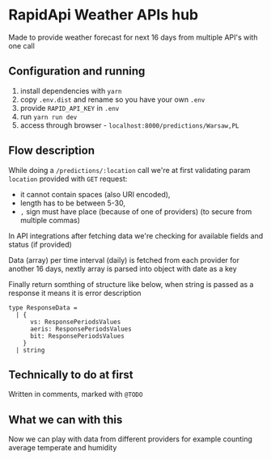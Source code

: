 # RapidApi Weather APIs hub

Made to provide weather forecast for next 16 days from multiple API's with one call

## Configuration and running

1. install dependencies with `yarn`
2. copy `.env.dist` and rename so you have your own `.env`
3. provide `RAPID_API_KEY` in `.env`
4. run `yarn run dev`
5. access through browser - `localhost:8000/predictions/Warsaw,PL`

## Flow description

While doing a `/predictions/:location` call we're at first validating param `location` provided with `GET` request:

- it cannot contain spaces (also URI encoded),
- length has to be between 5-30,
- `,` sign must have place (because of one of providers) (to secure from multiple commas)

In API integrations after fetching data we're checking for available fields and status (if provided)

Data (array) per time interval (daily) is fetched from each provider for another 16 days, nextly array is parsed into object with date as a key

Finally return somthing of structure like below, when string is passed as a response it means it is error description

```
type ResponseData =
  | {
      vs: ResponsePeriodsValues
      aeris: ResponsePeriodsValues
      bit: ResponsePeriodsValues
    }
  | string
```

## Technically to do at first

Written in comments, marked with `@TODO`

## What we can with this

Now we can play with data from different providers for example counting average temperate and humidity

